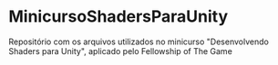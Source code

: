 # MinicursoShadersParaUnity
Repositório com os arquivos utilizados no minicurso "Desenvolvendo Shaders para Unity", aplicado pelo Fellowship of The Game
